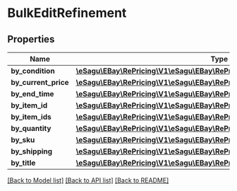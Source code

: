 # BulkEditRefinement

## Properties
Name | Type | Description | Notes
------------ | ------------- | ------------- | -------------
**by_condition** | [**\eSagu\EBay\RePricing\V1\eSagu\EBay\RePricing\V1\Model\RefineByCondition**](RefineByCondition.md) |  | [optional] 
**by_current_price** | [**\eSagu\EBay\RePricing\V1\eSagu\EBay\RePricing\V1\Model\RefineByCurrentPrice**](RefineByCurrentPrice.md) |  | [optional] 
**by_end_time** | [**\eSagu\EBay\RePricing\V1\eSagu\EBay\RePricing\V1\Model\RefineByEndTime**](RefineByEndTime.md) |  | [optional] 
**by_item_id** | [**\eSagu\EBay\RePricing\V1\eSagu\EBay\RePricing\V1\Model\RefineByItemId**](RefineByItemId.md) |  | [optional] 
**by_item_ids** | [**\eSagu\EBay\RePricing\V1\eSagu\EBay\RePricing\V1\Model\RefineByItemIds**](RefineByItemIds.md) |  | [optional] 
**by_quantity** | [**\eSagu\EBay\RePricing\V1\eSagu\EBay\RePricing\V1\Model\RefineByQuantity**](RefineByQuantity.md) |  | [optional] 
**by_sku** | [**\eSagu\EBay\RePricing\V1\eSagu\EBay\RePricing\V1\Model\RefineBySKU**](RefineBySKU.md) |  | [optional] 
**by_shipping** | [**\eSagu\EBay\RePricing\V1\eSagu\EBay\RePricing\V1\Model\RefineByShipping**](RefineByShipping.md) |  | [optional] 
**by_title** | [**\eSagu\EBay\RePricing\V1\eSagu\EBay\RePricing\V1\Model\RefineByTitle**](RefineByTitle.md) |  | [optional] 

[[Back to Model list]](../README.md#documentation-for-models) [[Back to API list]](../README.md#documentation-for-api-endpoints) [[Back to README]](../README.md)


